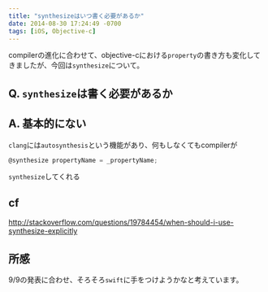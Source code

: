 ```yaml
---
title: "synthesizeはいつ書く必要があるか"
date: 2014-08-30 17:24:49 -0700
tags: [iOS, Objective-c]
---
```


compilerの進化に合わせて、objective-cにおける`property`の書き方も変化してきましたが、今回は`synthesize`について。

<!--more-->

## Q. `synthesize`は書く必要があるか

## A. 基本的にない

`clang`には`autosynthesis`という機能があり、何もしなくてもcompilerが

``` objective-c
@synthesize propertyName = _propertyName;
```

`synthesize`してくれる

## cf
http://stackoverflow.com/questions/19784454/when-should-i-use-synthesize-explicitly

## 所感
9/9の発表に合わせ、そろそろ`swift`に手をつけようかなと考えています。
